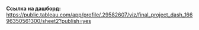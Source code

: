 **Ссылка на дашборд:** https://public.tableau.com/app/profile/.29582607/viz/final_project_dash_16696350561300/sheet2?publish=yes
